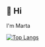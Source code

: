 ## 👋 Hi
I'm Marta

[![Top Langs](https://github-readme-stats.vercel.app/api/top-langs/?username=MartaCRosa&layout=compact)](https://github.com/MartaCRosa)
